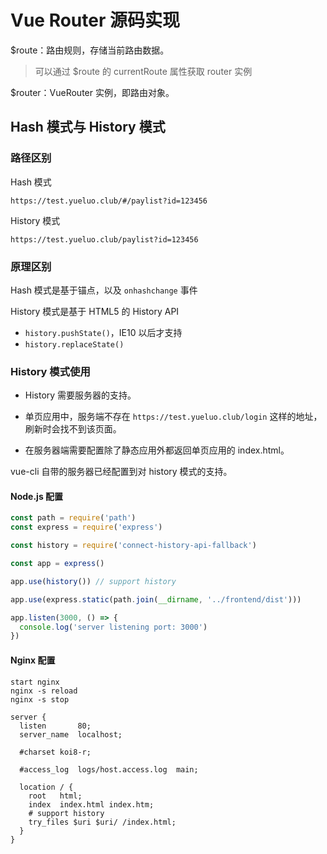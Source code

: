 # Vue Router 源码实现

$route：路由规则，存储当前路由数据。

> 可以通过 $route 的 currentRoute 属性获取 router 实例

$router：VueRouter 实例，即路由对象。

 ## Hash 模式与 History 模式

### 路径区别

Hash 模式

```
https://test.yueluo.club/#/paylist?id=123456
```

History 模式

```
https://test.yueluo.club/paylist?id=123456
```

### 原理区别

Hash 模式是基于锚点，以及 `onhashchange` 事件

History 模式是基于 HTML5 的 History API

* `history.pushState()`，IE10 以后才支持
* `history.replaceState()`

### History 模式使用

* History 需要服务器的支持。

* 单页应用中，服务端不存在 `https://test.yueluo.club/login` 这样的地址，刷新时会找不到该页面。

* 在服务器端需要配置除了静态应用外都返回单页应用的 index.html。

vue-cli 自带的服务器已经配置到对 history 模式的支持。

#### Node.js 配置

```js
const path = require('path')
const express = require('express')

const history = require('connect-history-api-fallback')

const app = express()

app.use(history()) // support history

app.use(express.static(path.join(__dirname, '../frontend/dist')))

app.listen(3000, () => {
  console.log('server listening port: 3000')
})
```

#### Nginx 配置

```shell
start nginx 
nginx -s reload
nginx -s stop
```

```nginx
server {
  listen       80;
  server_name  localhost;

  #charset koi8-r;

  #access_log  logs/host.access.log  main;

  location / {
    root   html;
    index  index.html index.htm;
    # support history
    try_files $uri $uri/ /index.html; 
  }
}
```



